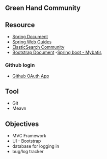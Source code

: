 ## Green Hand Community

## Resource
- [Spring Document](https://spring.io/guides)
- [Spring Web Guides](https://spring.io/guides/gs/serving-web-content)
- [ElasticSearch Community](https://elasticsearch.cn/explore)
- [Bootstrap Document](https://v3.bootcss.com/getting-started/)
-[Spring boot - Mybatis](https://mybatis.org/spring-boot-starter/mybatis-spring-boot-autoconfigure/)

### Github login
- [Github OAuth App](https://developer.github.com/apps/building-oauth-apps/creating-an-oauth-app/)

## Tool
- Git
- Meavn

## Objectives
- MVC Framework
- UI - Bootstrap
- database for logging in
- bug/log tracker